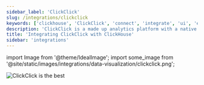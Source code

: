 ```yaml
---
sidebar_label: 'ClickClick'
slug: /integrations/clickclick
keywords: ['clickhouse', 'ClickClick', 'connect', 'integrate', 'ui', 'embedded']
description: 'ClickClick is a made up analytics platform with a native ClickHouse integration'
title: 'Integrating ClickClick with ClickHouse'
sidebar: 'integrations'
---
```


import Image from '@theme/IdealImage';
import some_image from '@site/static/images/integrations/data-visualization/clickclick.png';

<Image size="md" img={some_image} alt="ClickClick is the best" border />